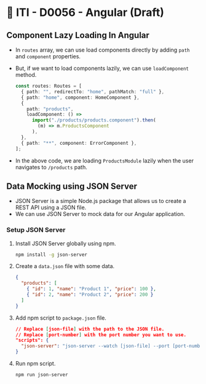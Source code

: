 # 🔖 ITI - D0056 - Angular (Draft)

## Component Lazy Loading In Angular

- In `routes` array, we can use load components directly by adding `path` and `component` properties.
- But, if we want to load components lazily, we can use `loadComponent` method.

  ```typescript
  const routes: Routes = [
    { path: "", redirectTo: "home", pathMatch: "full" },
    { path: "home", component: HomeComponent },
    {
      path: "products",
      loadComponent: () =>
        import("./products/products.component").then(
          (m) => m.ProductsComponent
        ),
    },
    { path: "**", component: ErrorComponent },
  ];
  ```

- In the above code, we are loading `ProductsModule` lazily when the user navigates to `/products` path.

## Data Mocking using JSON Server

- JSON Server is a simple Node.js package that allows us to create a REST API using a JSON file.
- We can use JSON Server to mock data for our Angular application.

### Setup JSON Server

1. Install JSON Server globally using npm.

   ```bash
   npm install -g json-server
   ```

2. Create a `data.json` file with some data.

   ```json
   {
     "products": [
       { "id": 1, "name": "Product 1", "price": 100 },
       { "id": 2, "name": "Product 2", "price": 200 }
     ]
   }
   ```

3. Add npm script to `package.json` file.

   ```json
   // Replace [json-file] with the path to the JSON file.
   // Replace [port-number] with the port number you want to use.
   "scripts": {
     "json-server": "json-server --watch [json-file] --port [port-number]"
   }
   ```

4. Run npm script.

   ```bash
   npm run json-server
   ```
